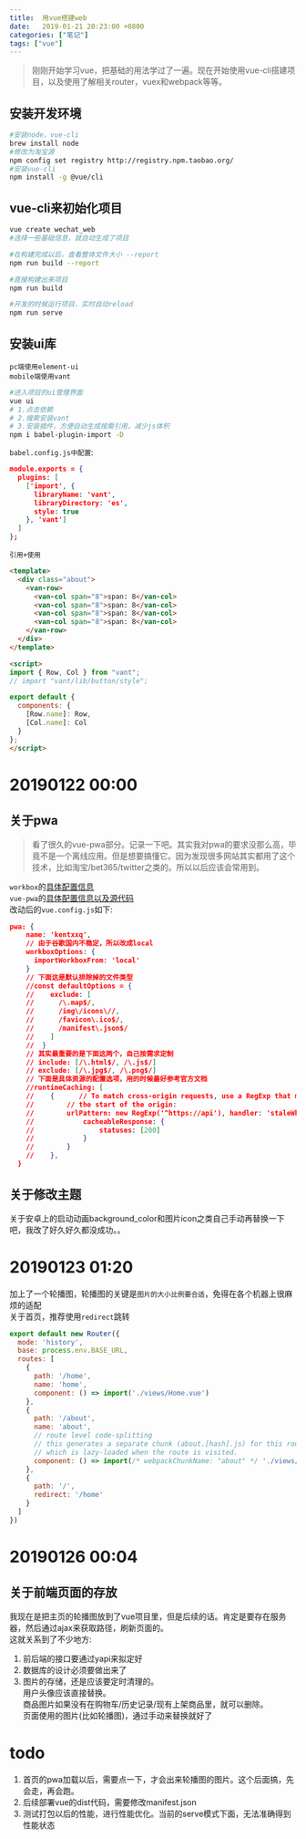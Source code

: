 ```yaml
---
title:  用vue搭建web
date:   2019-01-21 20:23:00 +0800
categories: ["笔记"]
tags: ["vue"]
---
```



> 刚刚开始学习vue，把基础的用法学过了一遍。现在开始使用vue-cli搭建项目，以及使用了解相关router，vuex和webpack等等。

安装开发环境
---
```bash
#安装node，vue-cli
brew install node 
#修改为淘宝源
npm config set registry http://registry.npm.taobao.org/
#安装vue-cli
npm install -g @vue/cli
```

vue-cli来初始化项目
---

```bash
vue create wechat_web
#选择一些基础信息，就自动生成了项目

#在构建完成以后，查看整体文件大小 --report
npm run build --report

#直接构建出来项目
npm run build

#开发的时候运行项目，实时自动reload
npm run serve
```

安装ui库
---
`pc端使用element-ui`     
`mobile端使用vant`      
```bash
#进入项目的ui管理界面
vue ui
# 1.点击依赖
# 2.搜索安装vant
# 3.安装插件，方便自动生成按需引用，减少js体积
npm i babel-plugin-import -D
```
`babel.config.js中配置`:
```json
module.exports = {
  plugins: [
    ['import', {
      libraryName: 'vant',
      libraryDirectory: 'es',
      style: true
    }, 'vant']
  ]
};
```
`引用+使用`
```html
<template>
  <div class="about">
    <van-row>
      <van-col span="8">span: 8</van-col>
      <van-col span="8">span: 8</van-col>
      <van-col span="8">span: 8</van-col>
      <van-col span="8">span: 8</van-col>
    </van-row>
  </div>
</template>

<script>
import { Row, Col } from "vant";
// import "vant/lib/button/style";

export default {
  components: {
    [Row.name]: Row,
    [Col.name]: Col
  }
};
</script>
```

20190122 00:00
===

关于pwa
---
> 看了很久的vue-pwa部分。记录一下吧。其实我对pwa的要求没那么高，毕竟不是一个离线应用。但是想要搞懂它。因为发现很多网站其实都用了这个技术，比如淘宝/bet365/twitter之类的。所以以后应该会常用到。

`workbox`的[具体配置信息](https://developers.google.com/web/tools/workbox/modules/workbox-webpack-plugin)    
`vue-pwa`的[具体配置信息以及源代码](https://github.com/vuejs/vue-cli/blob/dev/packages/%40vue/cli-plugin-pwa/README.md)      
改动后的`vue.config.js`如下:
```json
pwa: {
    name: 'kentxxq',
    // 由于谷歌国内不稳定，所以改成local
    workboxOptions: {
      importWorkboxFrom: 'local'
    }
    // 下面这是默认排除掉的文件类型
    //const defaultOptions = {
    //    exclude: [
    //      /\.map$/,
    //      /img\/icons\//,
    //      /favicon\.ico$/,
    //      /manifest\.json$/
    //    ]
    //  }
    // 其实最重要的是下面这两个，自己按需求定制
    // include: [/\.html$/, /\.js$/]
    // exclude: [/\.jpg$/, /\.png$/]
    // 下面是具体资源的配置选项，用的时候最好参考官方文档
    //runtimeCaching: [
    //    {      // To match cross-origin requests, use a RegExp that matches
    //        // the start of the origin:
    //        urlPattern: new RegExp('^https://api'), handler: 'staleWhileRevalidate', options: {   //     // Configure which responses are considered cacheable.
    //            cacheableResponse: {
    //                statuses: [200]
    //            }
    //        }
    //    },
  }
```
关于修改主题
---
关于安卓上的启动动画background_color和图片icon之类自己手动再替换一下吧，我改了好久好久都没成功。。

20190123 01:20
===
加上了一个轮播图，轮播图的关键是`图片的大小比例要合适`，免得在各个机器上很麻烦的适配   
关于首页，推荐使用`redirect`跳转
```javascript
export default new Router({
  mode: 'history',
  base: process.env.BASE_URL,
  routes: [
    {
      path: '/home',
      name: 'home',
      component: () => import('./views/Home.vue')
    },
    {
      path: '/about',
      name: 'about',
      // route level code-splitting
      // this generates a separate chunk (about.[hash].js) for this route
      // which is lazy-loaded when the route is visited.
      component: () => import(/* webpackChunkName: "about" */ './views/About.vue')
    },
    {
      path: '/',
      redirect: '/home'
    }
  ]
})

```

20190126 00:04
===
关于前端页面的存放
---
我现在是把主页的轮播图放到了vue项目里，但是后续的话。肯定是要存在服务器，然后通过ajax来获取路径，刷新页面的。  
这就关系到了不少地方:  
1. 前后端的接口要通过yapi来拟定好
2. 数据库的设计必须要做出来了
3. 图片的存储，还是应该要定时清理的。  
用户头像应该直接替换。  
商品图片如果没有在购物车/历史记录/现有上架商品里，就可以删除。  
页面使用的图片(比如轮播图)，通过手动来替换就好了  


todo
===
1. 首页的pwa加载以后，需要点一下，才会出来轮播图的图片。这个后面搞，先会走，再会跑。
2. 后续部署vue的dist代码，需要修改manifest.json
3. 测试打包以后的性能，进行性能优化。当前的serve模式下面，无法准确得到性能状态
